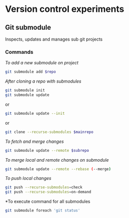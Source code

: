 # Version control experiments

## Git submodule

Inspects, updates and manages sub git projects

### Commands

*To add a new submodule on project*

```bash
git submodule add $repo
```

*After cloning a repo with submodules*

```bash
git submodule init
git submodule update
```

or 

```bash
git submodule update --init
```

or

```bash
git clone --recurse-submodules $mainrepo
```

*To fetch and merge changes*

```bash
git submodule update --remote $subrepo
```

*To merge local and remote changes on submodule*

```bash
git submodule update --remote --rebase (--merge)
```

*To push local changes*

```bash
git push --recurse-submodules=check
git push --recurse-submodules=on-demand
```

*To execute command for all submodules

```bash
git submodule foreach 'git status'
```